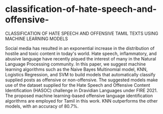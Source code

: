 # classification-of-hate-speech-and-offensive-

CLASSIFICATION OF HATE SPEECH AND OFFENSIVE TAMIL TEXTS USING MACHINE LEARNING MODELS

Social media has resulted in an exponential increase in the distribution of hostile and toxic content in today's world. Hate speech, inflammatory, and abusive language have recently piqued the interest of many in the Natural Language Processing community. In this paper, we suggest machine learning algorithms such as the Naive Bayes Multinomial model, KNN, Logistics Regression, and SVM to build models that automatically classify supplied posts as offensive or non-offensive. The suggested models make use of the dataset supplied for the Hate Speech and Offensive Content Identification (HASOC) challenge in Dravidian Languages under FIRE 2021. The proposed machine learning-based offensive language identification algorithms are employed for Tamil in this work. KNN outperforms the other models, with an accuracy of 80.7%.
